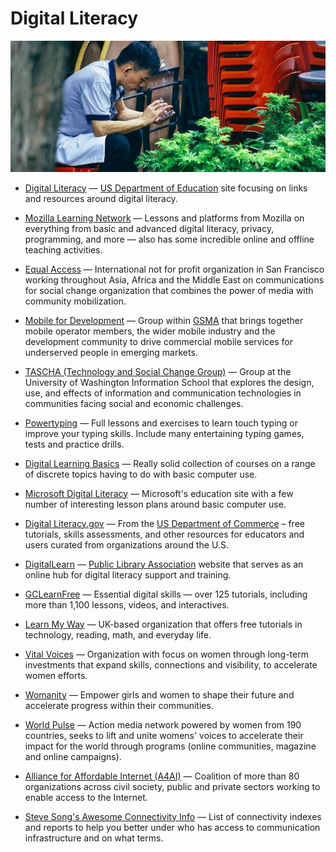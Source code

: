 # Digital Literacy

![digital-literacy](../../images/digital-literacy.jpg)

- [Digital Literacy](http://digitalliteracy.us) — [US Department of Education](https://www.ed.gov/) site focusing on links and resources around digital literacy.

- [Mozilla Learning Network](https://learning.mozilla.org) — Lessons and platforms from Mozilla on everything from basic and advanced digital literacy, privacy, programming, and more — also has some incredible online and offline teaching activities.

- [Equal Access](http://www.equalaccess.org) — International not for profit organization in San Francisco working throughout Asia, Africa and the Middle East on communications for social change organization that combines the power of media with community mobilization.

- [Mobile for Development](https://gsma.com/mobilefordevelopment) — Group within [GSMA](https://www.gsma.com) that brings together mobile operator members, the wider mobile industry and the development community to drive commercial mobile services for underserved people in emerging markets.

- [TASCHA (Technology and Social Change Group)](https://tascha.uw.edu) — Group at the University of Washington Information School that explores the design, use, and effects of information and communication technologies in communities facing social and economic challenges.

- [Powertyping](https://powertyping.com) — Full lessons and exercises to learn touch typing or improve your typing skills. Include many entertaining typing games, tests and practice drills.

- [Digital Learning Basics](https://oercommons.org/courses/digital-learn) — Really solid collection of courses on a range of discrete topics having to do with basic computer use.

- [Microsoft Digital Literacy](https://microsoft.com/en-us/digitalliteracy) — Microsoft's education site with a few number of interesting lesson plans around basic computer use.

- [Digital Literacy.gov](https://digitalliteracy.gov) — From the [US Department of Commerce](https://www.commerce.gov) – free tutorials, skills assessments, and other resources for educators and users curated from organizations around the U.S.

- [DigitalLearn](https://digitallearn.org) — [Public Library Association](http://www.ala.org/pla) website that serves as an online hub for digital literacy support and training.

- [GCLearnFree](https://gcflearnfree.org) — Essential digital skills — over 125 tutorials, including more than 1,100 lessons, videos, and interactives.

- [Learn My Way](https://learnmyway.com) — UK-based organization that offers free tutorials in technology, reading, math, and everyday life.

- [Vital Voices](https://www.vitalvoices.org) — Organization with focus on women through long-term investments that expand skills, connections and visibility, to accelerate women efforts.

- [Womanity](https://www.womanity.org) — Empower girls and women to shape their future and accelerate progress within their communities.

- [World Pulse](https://worldpulse.com) — Action media network powered by women from 190 countries, seeks to lift and unite womens' voices to accelerate their impact for the world through programs (online communities, magazine and online campaigns).

- [Alliance for Affordable Internet (A4AI)](https://a4ai.org) — Coalition of more than 80 organizations across civil society, public and private sectors working to enable access to the Internet.

- [Steve Song's Awesome Connectivity Info](https://github.com/stevesong/awesome-connectivity-info) — List of connectivity indexes and reports to help you better under who has access to communication infrastructure and on what terms.
